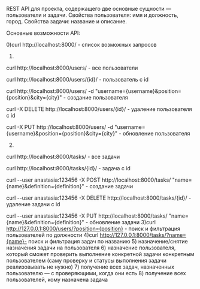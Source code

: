 REST API для проекта, содержащего две основные сущности — пользователи и задачи. 
Свойства пользователя: имя и должность, город. Свойства задачи: название и описание. 


Основные возможности API:

0)curl http://localhost:8000/ - список возможных запросов

1)
curl http://localhost:8000/users/ - все пользователи

curl http://localhost:8000/users/{id}/ - пользователь с id

curl http://localhost:8000/users/ -d "username={username}&position={position}&city={city}" - создание пользователя

curl -X DELETE http://localhost:8000/users/{id}/ - удаление пользователя с id

curl -X PUT http://localhost:8000/users/ -d "username={username}&position={position}&city={city}" - обновление пользователя

2)
curl http://localhost:8000/tasks/ - все задачи

curl http://localhost:8000/tasks/{id}/ - задача с id

curl --user anastasia:123456 -X POST http://localhost:8000/tasks/  "name={name}&definition={definition}" - создание задачи

curl --user anastasia:123456 -X DELETE http://localhost:8000/tasks/{id}/ - удаление задачи с id

curl --user anastasia:123456 -X PUT http://localhost:8000/tasks/  "name={name}&definition={definition}" - обновление задачи
3)curl http://127.0.0.1:8000/users/?position={position} - поиск и фильтрация пользователей по должности
4)curl http://127.0.0.1:8000/tasks/?name={name}- поиск и фильтрация задач по названию
5) назначение/снятие назначения задачи на пользователя
6) назначение пользователя, который сможет проверить выполнение конкретной задачи конкретным пользователем (саму проверку и статусы выполнения задачи реализовывать не нужно)
7) получение всех задач, назначенных пользователю — с проверяющими, когда они есть
8) получение всех пользователей, кому назначена задача



